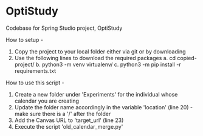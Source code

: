 # OptiStudy
Codebase for Spring Studio project, OptiStudy

How to setup -
1. Copy the project to your local folder either via git or by downloading
2. Use the following lines to download the required packages
  a. cd copied-project/
  b. python3 -m venv virtualenv/
  c. python3 -m pip install -r requirements.txt

How to use this script -
1. Create a new folder under 'Experiments' for the individual whose calendar you are creating
2. Update the folder name accordingly in the variable 'location' (line 20) - make sure there is a '/' after the folder
3. Add the Canvas URL to 'target_url' (line 23)
4. Execute the script 'old_calendar_merge.py'
